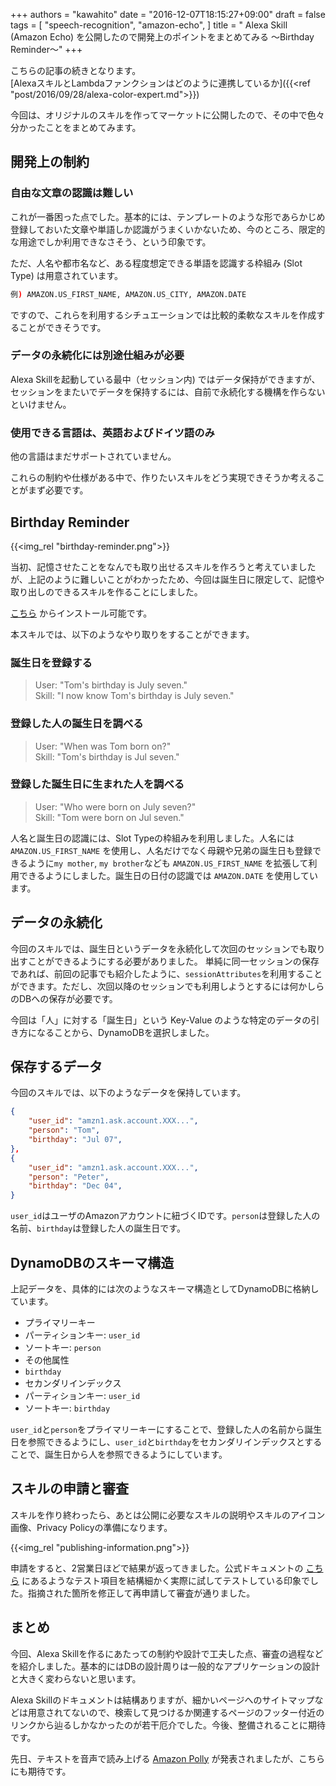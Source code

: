 +++
authors = "kawahito"
date = "2016-12-07T18:15:27+09:00"
draft = false
tags = [
  "speech-recognition",
  "amazon-echo",
]
title = " Alexa Skill (Amazon Echo) を公開したので開発上のポイントをまとめてみる 〜Birthday Reminder〜"
+++

こちらの記事の続きとなります。  
[AlexaスキルとLambdaファンクションはどのように連携しているか]({{<ref "post/2016/09/28/alexa-color-expert.md">}})

今回は、オリジナルのスキルを作ってマーケットに公開したので、その中で色々分かったことをまとめてみます。

## 開発上の制約
### 自由な文章の認識は難しい
これが一番困った点でした。基本的には、テンプレートのような形であらかじめ登録しておいた文章や単語しか認識がうまくいかないため、今のところ、限定的な用途でしか利用できなさそう、という印象です。

ただ、人名や都市名など、ある程度想定できる単語を認識する枠組み (Slot Type) は用意されています。  
```sh
例) AMAZON.US_FIRST_NAME, AMAZON.US_CITY, AMAZON.DATE
```

ですので、これらを利用するシチュエーションでは比較的柔軟なスキルを作成することができそうです。

### データの永続化には別途仕組みが必要
Alexa Skillを起動している最中（セッション内) ではデータ保持ができますが、セッションをまたいでデータを保持するには、自前で永続化する機構を作らないといけません。

### 使用できる言語は、英語およびドイツ語のみ
他の言語はまだサポートされていません。

これらの制約や仕様がある中で、作りたいスキルをどう実現できそうか考えることがまず必要です。

## Birthday Reminder
{{<img_rel "birthday-reminder.png">}}

当初、記憶させたことをなんでも取り出せるスキルを作ろうと考えていましたが、上記のように難しいことがわかったため、今回は誕生日に限定して、記憶や取り出しのできるスキルを作ることにしました。

[こちら](http://alexa.amazon.com/spa/index.html#skills/dp/B01N8USH7G/?ref=skill_dsk_skb_sr_0) からインストール可能です。

本スキルでは、以下のようなやり取りをすることができます。

### 誕生日を登録する
> User: "Tom's birthday is July seven."  
> Skill: "I now know Tom's birthday is July seven."

### 登録した人の誕生日を調べる
> User: "When was Tom born on?"  
> Skill: "Tom's birthday is Jul seven."

### 登録した誕生日に生まれた人を調べる
> User: "Who were born on July seven?"  
> Skill: "Tom were born on Jul seven."


人名と誕生日の認識には、Slot Typeの枠組みを利用しました。人名には `AMAZON.US_FIRST_NAME` を使用し、人名だけでなく母親や兄弟の誕生日も登録できるように`my mother`, `my brother`なども `AMAZON.US_FIRST_NAME` を拡張して利用できるようにしました。誕生日の日付の認識では `AMAZON.DATE` を使用しています。

## データの永続化
今回のスキルでは、誕生日というデータを永続化して次回のセッションでも取り出すことができるようにする必要がありました。 単純に同一セッションの保存であれば、前回の記事でも紹介したように、`sessionAttributes`を利用することができます。ただし、次回以降のセッションでも利用しようとするには何かしらのDBへの保存が必要です。

今回は「人」に対する「誕生日」という Key-Value のような特定のデータの引き方になることから、DynamoDBを選択しました。

## 保存するデータ
今回のスキルでは、以下のようなデータを保持しています。

```json
{
	"user_id": "amzn1.ask.account.XXX...",
 	"person": "Tom",
 	"birthday": "Jul 07",
},
{
	"user_id": "amzn1.ask.account.XXX...",
 	"person": "Peter",
 	"birthday": "Dec 04",
}
```

`user_id`はユーザのAmazonアカウントに紐づくIDです。`person`は登録した人の名前、`birthday`は登録した人の誕生日です。

## DynamoDBのスキーマ構造
上記データを、具体的には次のようなスキーマ構造としてDynamoDBに格納しています。

* プライマリーキー
 * パーティションキー: `user_id`
 * ソートキー: `person`
* その他属性
 * `birthday`
* セカンダリインデックス
 * パーティションキー: `user_id`
 * ソートキー: `birthday`

`user_id`と`person`をプライマリーキーにすることで、登録した人の名前から誕生日を参照できるようにし、`user_id`と`birthday`をセカンダリインデックスとすることで、誕生日から人を参照できるようにしています。

## スキルの申請と審査
スキルを作り終わったら、あとは公開に必要なスキルの説明やスキルのアイコン画像、Privacy Policyの準備になります。

{{<img_rel "publishing-information.png">}}

申請をすると、2営業日ほどで結果が返ってきました。公式ドキュメントの [こちら](https://developer.amazon.com/public/solutions/alexa/alexa-skills-kit/docs/submission-testing-walk-through-tide-pooler-skill) にあるようなテスト項目を結構細かく実際に試してテストしている印象でした。指摘された箇所を修正して再申請して審査が通りました。

## まとめ
今回、Alexa Skillを作るにあたっての制約や設計で工夫した点、審査の過程などを紹介しました。基本的にはDBの設計周りは一般的なアプリケーションの設計と大きく変わらないと思います。

Alexa Skillのドキュメントは結構ありますが、細かいページへのサイトマップなどは用意されてないので、検索して見つけるか関連するページのフッター付近のリンクから辿るしかなかったのが若干厄介でした。今後、整備されることに期待です。

先日、テキストを音声で読み上げる [Amazon Polly](https://aws.amazon.com/polly/) が発表されましたが、こちらにも期待です。
